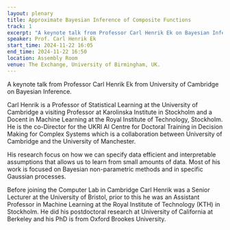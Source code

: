 ```yaml
---
layout: plenary
title: Approximate Bayesian Inference of Composite Functions
track: 1
excerpt: "A keynote talk from Professor Carl Henrik Ek on Bayesian Inference."
speaker: Prof. Carl Henrik Ek
start_time: 2024-11-22 16:05
end_time: 2024-11-22 16:50
location: Assembly Room
venue: The Exchange, University of Birmingham, UK.
---
```


A keynote talk from Professor Carl Henrik Ek from University of Cambridge on Bayesian Inference.

Carl Henrik is a Professor of Statistical Learning at the University of Cambridge 
a visiting Professor at Karolinska Institute in Stockholm and a Docent in Machine 
Learning at the Royal Institute of Technology, Stockholm. He is the co-Director 
for the UKRI AI Centre for Doctoral Training in Decision Making for Complex Systems 
which is a collaboration between University of Cambridge and the University of Manchester.

 His research focus on how we can specify data efficient and interpretable assumptions that 
 allows us to learn from small amounts of data. Most of his work is focused on Bayesian 
 non-parametric methods and in specific Gaussian processes.

Before joining the Computer Lab in Cambridge Carl Henrik was a Senior Lecturer at the 
University of Bristol, prior to this he was an Assistant Professor in Machine Learning 
at the Royal Institute of Technology (KTH) in Stockholm. He did his postdoctoral research 
at University of California at Berkeley and his PhD is from Oxford Brookes University. 
